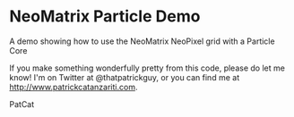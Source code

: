 # NeoMatrix Particle Demo
A demo showing how to use the NeoMatrix NeoPixel grid with a Particle Core

If you make something wonderfully pretty from this code, please do let me know! I'm on Twitter at @thatpatrickguy, or you can find me at http://www.patrickcatanzariti.com.

PatCat